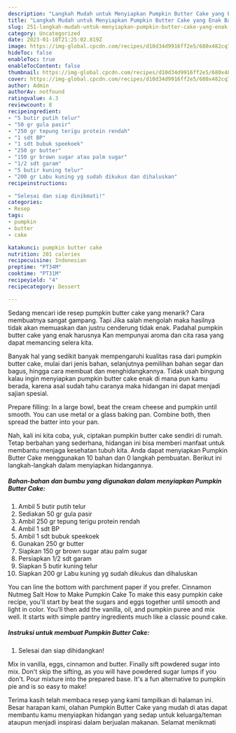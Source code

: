 ```yaml
---
description: "Langkah Mudah untuk Menyiapkan Pumpkin Butter Cake yang Enak Banget"
title: "Langkah Mudah untuk Menyiapkan Pumpkin Butter Cake yang Enak Banget"
slug: 251-langkah-mudah-untuk-menyiapkan-pumpkin-butter-cake-yang-enak-banget
category: Uncategorized
date: 2023-01-10T21:25:02.819Z
image: https://img-global.cpcdn.com/recipes/d10d34d9916ff2e5/680x482cq70/pumpkin-butter-cake-foto-resep-utama.jpg
hideToc: false
enableToc: true
enableTocContent: false
thumbnail: https://img-global.cpcdn.com/recipes/d10d34d9916ff2e5/680x482cq70/pumpkin-butter-cake-foto-resep-utama.jpg
cover: https://img-global.cpcdn.com/recipes/d10d34d9916ff2e5/680x482cq70/pumpkin-butter-cake-foto-resep-utama.jpg
author: Admin
authorAv: notfound
ratingvalue: 4.3
reviewcount: 8
recipeingredient:
- "5 butir putih telur"
- "50 gr gula pasir"
- "250 gr tepung terigu protein rendah"
- "1 sdt BP"
- "1 sdt bubuk speekoek"
- "250 gr butter"
- "150 gr brown sugar atau palm sugar"
- "1/2 sdt garam"
- "5 butir kuning telur"
- "200 gr Labu kuning yg sudah dikukus dan dihaluskan"
recipeinstructions:

- "Selesai dan siap dinikmati!"
categories:
- Resep
tags:
- pumpkin
- butter
- cake

katakunci: pumpkin butter cake 
nutrition: 201 calories
recipecuisine: Indonesian
preptime: "PT34M"
cooktime: "PT31M"
recipeyield: "4"
recipecategory: Dessert

---
```



Sedang mencari ide resep pumpkin butter cake yang menarik? Cara membuatnya sangat gampang. Tapi Jika salah mengolah maka hasilnya tidak akan memuaskan dan justru cenderung tidak enak. Padahal pumpkin butter cake yang enak harusnya Kan mempunyai aroma dan cita rasa yang dapat memancing selera kita.


Banyak hal yang sedikit banyak mempengaruhi kualitas rasa dari pumpkin butter cake, mulai dari jenis bahan, selanjutnya pemilihan bahan segar dan bagus, hingga cara membuat dan menghidangkannya. Tidak usah bingung kalau ingin menyiapkan pumpkin butter cake enak di mana pun kamu berada, karena asal sudah tahu caranya maka hidangan ini dapat menjadi sajian spesial.

Prepare filling: In a large bowl, beat the cream cheese and pumpkin until smooth. You can use metal or a glass baking pan. Combine both, then spread the batter into your pan.


Nah, kali ini kita coba, yuk, ciptakan pumpkin butter cake sendiri di rumah. Tetap berbahan yang sederhana, hidangan ini bisa memberi manfaat untuk membantu menjaga kesehatan tubuh kita. Anda dapat menyiapkan Pumpkin Butter Cake menggunakan 10 bahan dan 0 langkah pembuatan. Berikut ini langkah-langkah dalam menyiapkan hidangannya.

<!--inarticleads1-->

##### Bahan-bahan dan bumbu yang digunakan dalam menyiapkan Pumpkin Butter Cake:

1. Ambil 5 butir putih telur
1. Sediakan 50 gr gula pasir
1. Ambil 250 gr tepung terigu protein rendah
1. Ambil 1 sdt BP
1. Ambil 1 sdt bubuk speekoek
1. Gunakan 250 gr butter
1. Siapkan 150 gr brown sugar atau palm sugar
1. Persiapkan 1/2 sdt garam
1. Siapkan 5 butir kuning telur
1. Siapkan 200 gr Labu kuning yg sudah dikukus dan dihaluskan


You can line the bottom with parchment paper if you prefer. Cinnamon Nutmeg Salt How to Make Pumpkin Cake To make this easy pumpkin cake recipe, you&#39;ll start by beat the sugars and eggs together until smooth and light in color. You&#39;ll then add the vanilla, oil, and pumpkin puree and mix well. It starts with simple pantry ingredients much like a classic pound cake. 

<!--inarticleads2-->

##### Instruksi untuk membuat Pumpkin Butter Cake:


1. Selesai dan siap dihidangkan!

Mix in vanilla, eggs, cinnamon and butter. Finally sift powdered sugar into mix. Don&#39;t skip the sifting, as you will have powdered sugar lumps if you don&#39;t. Pour mixture into the prepared base. It&#39;s a fun alternative to pumpkin pie and is so easy to make! 

Terima kasih telah membaca resep yang kami tampilkan di halaman ini. Besar harapan kami, olahan Pumpkin Butter Cake yang mudah di atas dapat membantu kamu menyiapkan hidangan yang sedap untuk keluarga/teman ataupun menjadi inspirasi dalam berjualan makanan. Selamat menikmati
